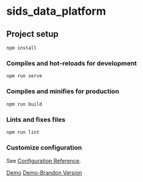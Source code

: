 # sids_data_platform

## Project setup
```
npm install
```

### Compiles and hot-reloads for development
```
npm run serve
```

### Compiles and minifies for production
```
npm run build
```

### Lints and fixes files
```
npm run lint
```

### Customize configuration
See [Configuration Reference](https://cli.vuejs.org/config/).


[Demo](https://lenseg.github.io/SIDSDataPlatform)
[Demo-Brandon Version](https://brandonserrao.github.io/SIDSDataPlatform/)
